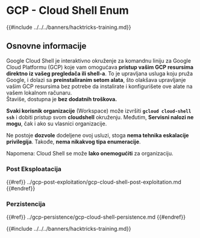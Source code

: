 # GCP - Cloud Shell Enum

{{#include ../../../banners/hacktricks-training.md}}

## Osnovne informacije

Google Cloud Shell je interaktivno okruženje za komandnu liniju za Google Cloud Platformu (GCP) koje vam omogućava **pristup vašim GCP resursima direktno iz vašeg pregledača ili shell-a**. To je upravljana usluga koju pruža Google, i dolazi sa **preinstaliranim setom alata**, što olakšava upravljanje vašim GCP resursima bez potrebe da instalirate i konfigurišete ove alate na vašem lokalnom računaru.\
Štaviše, dostupna je **bez dodatnih troškova.**

**Svaki korisnik organizacije** (Workspace) može izvršiti **`gcloud cloud-shell ssh`** i dobiti pristup svom **cloudshell** okruženju. Međutim, **Servisni nalozi ne mogu**, čak i ako su vlasnici organizacije.

Ne postoje **dozvole** dodeljene ovoj usluzi, stoga **nema tehnika eskalacije privilegija**. Takođe, **nema nikakvog tipa enumeracije**.

Napomena: Cloud Shell se može **lako onemogućiti** za organizaciju.

### Post Eksploatacija

{{#ref}}
../gcp-post-exploitation/gcp-cloud-shell-post-exploitation.md
{{#endref}}

### Perzistencija

{{#ref}}
../gcp-persistence/gcp-cloud-shell-persistence.md
{{#endref}}

{{#include ../../../banners/hacktricks-training.md}}
